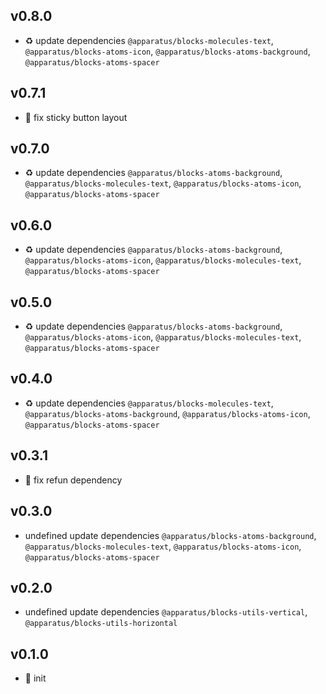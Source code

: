 ## v0.8.0

* ♻️ update dependencies `@apparatus/blocks-molecules-text`, `@apparatus/blocks-atoms-icon`, `@apparatus/blocks-atoms-background`, `@apparatus/blocks-atoms-spacer`

## v0.7.1

* 🐞 fix sticky button layout

## v0.7.0

* ♻️ update dependencies `@apparatus/blocks-atoms-background`, `@apparatus/blocks-molecules-text`, `@apparatus/blocks-atoms-icon`, `@apparatus/blocks-atoms-spacer`

## v0.6.0

* ♻️ update dependencies `@apparatus/blocks-atoms-background`, `@apparatus/blocks-atoms-icon`, `@apparatus/blocks-molecules-text`, `@apparatus/blocks-atoms-spacer`

## v0.5.0

* ♻️ update dependencies `@apparatus/blocks-atoms-background`, `@apparatus/blocks-atoms-icon`, `@apparatus/blocks-molecules-text`, `@apparatus/blocks-atoms-spacer`

## v0.4.0

* ♻️ update dependencies `@apparatus/blocks-molecules-text`, `@apparatus/blocks-atoms-background`, `@apparatus/blocks-atoms-icon`, `@apparatus/blocks-atoms-spacer`

## v0.3.1

* 🐞 fix refun dependency

## v0.3.0

* undefined update dependencies `@apparatus/blocks-atoms-background`, `@apparatus/blocks-molecules-text`, `@apparatus/blocks-atoms-icon`, `@apparatus/blocks-atoms-spacer`

## v0.2.0

* undefined update dependencies `@apparatus/blocks-utils-vertical`, `@apparatus/blocks-utils-horizontal`

## v0.1.0

* 🐣 init
